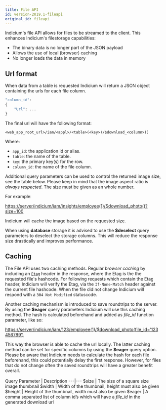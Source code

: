 ```yaml
---
title: File API
id: version-2019.1-fileapi
original_id: fileapi
---
```


Indicium's file API allows for files to be streamed to the client. This enhances Indicium's filestorage capabilities:

- The binary data is no longer part of the JSON payload
- Allows the use of local (browser) caching
- No longer loads the data in memory

## Url format
When data from a table is requested Indicium will return a JSON object containing the urls for each file column.

```javascript
"column_id":
{
    "Url": ...
}
```

The final url will have the following format:

`<web_app_root_url>/iam/<appl>/<table>(<key>)/$download_<column>()`

Where:
- `app_id`: the application id or alias.
- `table`: the name of the table.
- `key`: the primary key(s) for the row.
- `column_id`: the name of the file column.

Additional query parameters can be used to control the returned image size, see the table below. Please keep in mind
that the image aspect ratio is _always respected_. The size must be given as an whole number. 

For example:

<https://server/indicium/iam/insights/employee(1)/$download_photo()?size=100>

Indicium will cache the image based on the requested size.

When using **database** storage it is advised to use the **$deselect** query parameters to deselect the storage columns.
This will reduce the response size drastically and improves performance.

## Caching

The File API uses two caching methods. Regular _browser caching_ by including an [`Etag`](https://developer.mozilla.org/en-US/docs/Web/HTTP/Headers/ETag) header in the
response, where the Etag is the the requested file's hashcode. For following requests which contain the Etag header, Indicium
will verify the Etag, via the `If-None-Match` header against the current file hashcode. When the file did not change
Indicium will respond with a `304 Not Modified` statuscode.

Another caching mechanism is introduced to save roundtrips to the server. By using the **$eager** query parameters Indicium
 will use this caching method. The hash is calculated beforehand and added as _file_id_ function parameter, like so:

<https://server/indicium/iam/123/employee(1)/$download_photo(file_id=’123456789’)>

This way the browser is able to cache the url locally. The latter caching method can be set for specific columns by using the 
**$eager** query option. Please be aware that Indicium needs to calculate the hash for each file beforehand, this could potentially 
delay the first response. However, for files that do not change often the saved roundtrips will have a greater benefit overall.
<br><br>
Query Parameter | Description
---|---
$size | The size of a square size image thumbnail
$width | Width of the thumbnail, height must also be given
$height | Height of the thumbnail, width must also be given
$eager | A comma separated list of column id’s which will have a *file_id* in the generated download url
